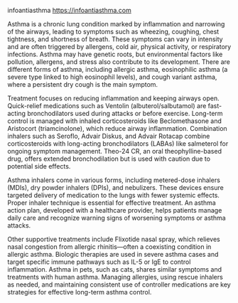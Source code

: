 infoantiasthma
https://infoantiasthma.com


Asthma is a chronic lung condition marked by inflammation and narrowing of the airways, leading to symptoms such as wheezing, coughing, chest tightness, and shortness of breath. These symptoms can vary in intensity and are often triggered by allergens, cold air, physical activity, or respiratory infections. Asthma may have genetic roots, but environmental factors like pollution, allergens, and stress also contribute to its development. There are different forms of asthma, including allergic asthma, eosinophilic asthma (a severe type linked to high eosinophil levels), and cough variant asthma, where a persistent dry cough is the main symptom.

Treatment focuses on reducing inflammation and keeping airways open. Quick-relief medications such as Ventolin (albuterol/salbutamol) are fast-acting bronchodilators used during attacks or before exercise. Long-term control is managed with inhaled corticosteroids like Beclomethasone and Aristocort (triamcinolone), which reduce airway inflammation. Combination inhalers such as Seroflo, Advair Diskus, and Advair Rotacap combine corticosteroids with long-acting bronchodilators (LABAs) like salmeterol for ongoing symptom management. Theo-24 CR, an oral theophylline-based drug, offers extended bronchodilation but is used with caution due to potential side effects.

Asthma inhalers come in various forms, including metered-dose inhalers (MDIs), dry powder inhalers (DPIs), and nebulizers. These devices ensure targeted delivery of medication to the lungs with fewer systemic effects. Proper inhaler technique is essential for effective treatment. An asthma action plan, developed with a healthcare provider, helps patients manage daily care and recognize warning signs of worsening symptoms or asthma attacks.

Other supportive treatments include Flixotide nasal spray, which relieves nasal congestion from allergic rhinitis—often a coexisting condition in allergic asthma. Biologic therapies are used in severe asthma cases and target specific immune pathways such as IL-5 or IgE to control inflammation. Asthma in pets, such as cats, shares similar symptoms and treatments with human asthma. Managing allergies, using rescue inhalers as needed, and maintaining consistent use of controller medications are key strategies for effective long-term asthma control.


